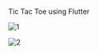 Tic Tac Toe using Flutter



![1](https://github.com/Tojan-Naiem/Tic-Tac-Toe-Flutter/assets/131993607/7958c8ad-760e-4e42-8f4c-b2580ae356c5)

> 
![2](https://github.com/Tojan-Naiem/Tic-Tac-Toe-Flutter/assets/131993607/784231cb-3986-4ea8-8182-2037f395e1a2)
